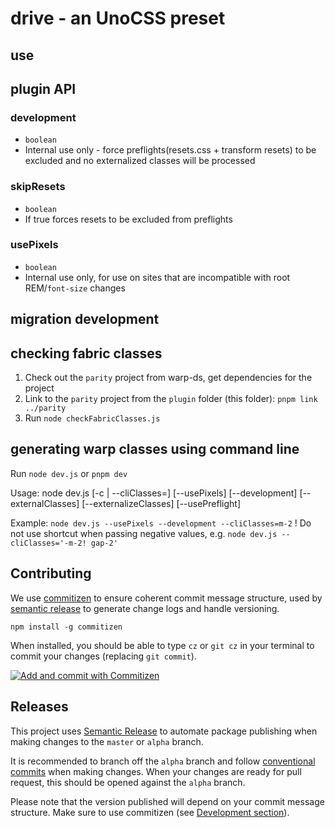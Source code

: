 # drive - an UnoCSS preset

## use

## plugin API

### development

- `boolean`
- Internal use only - force preflights(resets.css + transform resets) to be excluded and no externalized classes will be processed

### skipResets

- `boolean`
- If true forces resets to be excluded from preflights

### usePixels

- `boolean`
- Internal use only, for use on sites that are incompatible with root REM/`font-size` changes

## migration development

## checking fabric classes

1. Check out the `parity` project from warp-ds, get dependencies for the project
2. Link to the `parity` project from the `plugin` folder (this folder): `pnpm link ../parity`
3. Run `node checkFabricClasses.js`

## generating warp classes using command line

Run `node dev.js` or `pnpm dev`

Usage: node dev.js [-c <string> | --cliClasses=<string>] [--usePixels] [--development] [--externalClasses] [--externalizeClasses] [--usePreflight]

Example: `node dev.js --usePixels --development --cliClasses=m-2`
! Do not use shortcut when passing negative values, e.g. `node dev.js --cliClasses='-m-2! gap-2'`

## Contributing

We use [commitizen](https://github.com/commitizen/cz-cli) to ensure coherent commit message structure, used by [semantic release](#releases) to generate change logs and handle versioning.

```
npm install -g commitizen
```

When installed, you should be able to type `cz` or `git cz` in your terminal to commit your changes (replacing
`git commit`).

[![Add and commit with Commitizen](https://github.com/commitizen/cz-cli/raw/master/meta/screenshots/add-commit.png)](https://github.com/commitizen/cz-cli/raw/master/meta/screenshots/add-commit.png)


## Releases

This project uses [Semantic Release](https://github.com/semantic-release/semantic-release) to automate package
publishing when making changes to the `master` or `alpha` branch.

It is recommended to branch off the `alpha` branch and follow
[conventional commits](https://www.conventionalcommits.org/en/v1.0.0/#summary) when making changes. When your
changes are ready for pull request, this should be opened against the `alpha` branch.

Please note that the version published will depend on your commit message structure. Make sure to use commitizen (see [Development section](#Contributing)).